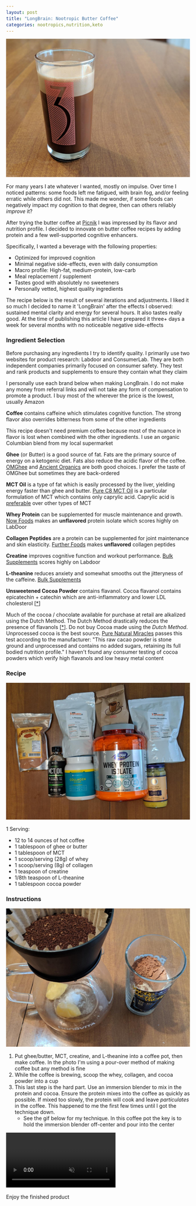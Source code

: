 ```yaml
---
layout: post
title: "LongBrain: Nootropic Butter Coffee"
categories: nootropics,nutrition,keto
---
```


![finished-product](/assets/longbrain/finished-product-min.jpg)

For many years I ate whatever I wanted, mostly on impulse. Over time I noticed patterns: some foods left me fatigued, with brain fog, and/or feeling erratic while others did not. This made me wonder, if some foods can negatively impact my cognition to that degree, then can others reliably *improve* it?

After trying the butter coffee at [Picnik](https://picnikaustin.com/blogs/journal/butter-coffee) I was impressed by its flavor and nutrition profile. I decided to innovate on butter coffee recipes by adding protein and a few well-supported cognitive enhancers.

Specifically, I wanted a beverage with the following properties:

* Optimized for improved cognition
* Minimal negative side-effects, even with daily consumption
* Macro profile: High-fat, medium-protein, low-carb
* Meal replacement / supplement
* Tastes good with absolutely no sweeteners
* Personally vetted, highest quality ingredients

The recipe below is the result of several iterations and adjustments. I liked it so much I decided to name it 'LongBrain' after the effects I observed: sustained mental clarity and energy for several hours. It also tastes really good. At the time of publishing this article I have prepared it three+ days a week for several months with no noticeable negative side-effects

### Ingredient Selection

Before purchasing any ingredients I try to identify quality. I primarily use two websites for product research: Labdoor and ConsumerLab. They are both independent companies primarily focused on consumer safety. They test and rank products and supplements to ensure they contain what they claim

I personally use each brand below when making LongBrain. I do not make any money from referral links and will not take any form of compensation to promote a product. I buy most of the wherever the price is the lowest, usually Amazon

**Coffee** contains caffeine which stimulates cognitive function. The strong flavor also overrides bitterness from some of the other ingredients

This recipe doesn't need premium coffee because most of the nuance in flavor is lost when combined with the other ingredients. I use an organic Columbian blend from my local supermarket

**Ghee** (or Butter) is a good source of fat. Fats are the primary source of energy on a ketogenic diet. Fats also reduce the acidic flavor of the coffee. [OMGhee](https://omghee.com/) and [Ancient Organics](https://www.ancientorganics.com/) are both good choices. I prefer the taste of OMGhee but sometimes they are back-ordered

**MCT Oil** is a type of fat which is easily processed by the liver, yielding energy faster than ghee and butter. [Pure C8 MCT Oil](https://shop.ketosource.co/products/pure-c8-mct-oil) is a particular formulation of MCT which contains only caprylic acid.  Caprylic acid is [preferable](https://ketosource.co/caprylic-acid-c8/) over other types of MCT

**Whey Protein** can be supplemented for muscle maintenance and growth. [Now Foods](https://www.nowfoods.com/sports-nutrition/whey-protein-isolate-unflavored-powder) makes an **unflavored** protein isolate which scores highly on LabDoor

**Collagen Peptides** are a protein can be supplemented for joint maintenance and skin elasticity. [Further Foods](https://shop.furtherfood.com/products/collagen-peptides-protein-powder) makes **unflavored** collagen peptides

**Creatine** improves cognitive function and workout performance. [Bulk Supplements](https://www.bulksupplements.com/creatine-monohydrate.html) scores highly on Labdoor

**L-theanine** reduces anxiety and somewhat smooths out the jitteryness of the caffeine. [Bulk Supplements](https://www.bulksupplements.com/l-theanine.html)

**Unsweetened Cocoa Powder** contains flavanol. Cocoa flavanol contains epicatechin + catechin which are anti-inflammatory and lower LDL cholesterol [[*](https://onlinelibrary.wiley.com/doi/full/10.1111/jch.12715)]

Much of the cocoa / chocolate available for purchase at retail are alkalized using the Dutch Method.  The Dutch Method drastically reduces the presence of flavanols [[*](https://www.ncbi.nlm.nih.gov/pubmed/18710243)].  Do not buy Cocoa made using the _Dutch Method_. Unprocessed cocoa is the best source. [Pure Natural Miracles](https://www.purenaturalmiracles.com/products/pure-natural-miracles-cacao-powder-raw-and-organic) passes this test according to the manufacturer: "This raw cacao powder is stone ground and unprocessed and contains no added sugars, retaining its full bodied nutrition profile." I haven't found any consumer testing of cocoa powders which verify high flavanols and low heavy metal content

### Recipe

![ingredients](/assets/longbrain/all-the-ingredients-min.jpg)

1 Serving:

* 12 to 14 ounces of hot coffee
* 1 tablespoon of ghee or butter
* 1 tablespoon of MCT
* 1 scoop/serving (28g) of whey
* 1 scoop/serving (8g) of collagen
* 1 teaspoon of creatine
* 1/8th teaspoon of L-theanine
* 1 tablespoon cocoa powder

### Instructions

![ready-to-go](/assets/longbrain/ready-to-go-min.jpg)

1. Put ghee/butter, MCT, creatine, and L-theanine into a coffee pot, then make coffee. In the photo I'm using a pour-over method of making coffee but any method is fine
2. While the coffee is brewing, scoop the whey, collagen, and cocoa powder into a cup
3. This last step is the hard part. Use an immersion blender to mix in the protein and cocoa. Ensure the protein mixes into the coffee as quickly as possible. If mixed too slowly, the protein will cook and leave *particulates* in the coffee. This happened to me the first few times until I got the technique down.
   * See the gif below for my technique. In this coffee pot the key is to hold the immersion blender off-center and pour into the center

<video autoplay loop muted playsinline>
  <source src="/assets/longbrain/technique-min-video.mp4" type="video/mp4">
</video>

Enjoy the finished product
